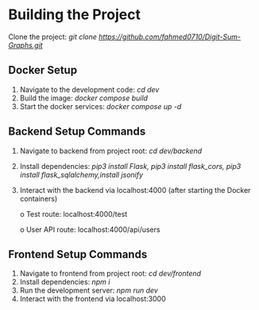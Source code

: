 # Building the Project

Clone the project: *git clone https://github.com/fahmed0710/Digit-Sum-Graphs.git*

## Docker Setup
1. Navigate to the development code: *cd dev*
2. Build the image: *docker compose build*
3. Start the docker services: *docker compose up -d*

## Backend Setup Commands
1. Navigate to backend from project root: *cd dev/backend*
2. Install dependencies: *pip3 install Flask, pip3 install flask_cors, pip3 install flask_sqlalchemy,install jsonify*
5. Interact with the backend via localhost:4000 (after starting the Docker containers)
   
   o Test route: localhost:4000/test
   
   o User API route: localhost:4000/api/users

## Frontend Setup Commands
1. Navigate to frontend from project root: *cd dev/frontend*
2. Install dependencies: *npm i*
3. Run the development server: *npm run dev*
4. Interact with the frontend via localhost:3000
